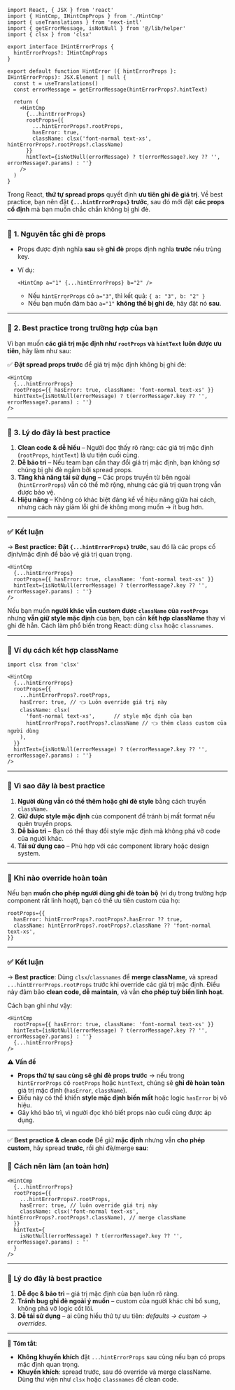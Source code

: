 ```tsx
import React, { JSX } from 'react'
import { HintCmp, IHintCmpProps } from './HintCmp'
import { useTranslations } from 'next-intl'
import { getErrorMessage, isNotNull } from '@/lib/helper'
import { clsx } from 'clsx'

export interface IHintErrorProps {
  hintErrorProps?: IHintCmpProps
}

export default function HintError ({ hintErrorProps }: IHintErrorProps): JSX.Element | null {
  const t = useTranslations()
  const errorMessage = getErrorMessage(hintErrorProps?.hintText)

  return (
    <HintCmp
      {...hintErrorProps}
      rootProps={{
        ...hintErrorProps?.rootProps,
        hasError: true,
        className: clsx('font-normal text-xs', hintErrorProps?.rootProps?.className)
      }}
      hintText={isNotNull(errorMessage) ? t(errorMessage?.key ?? '', errorMessage?.params) : ''}
    />
  )
}
```

Trong React, **thứ tự spread props** quyết định **ưu tiên ghi đè giá trị**. Về best practice, bạn nên đặt **`{...hintErrorProps}` trước**, sau đó mới đặt **các props cố định** mà bạn muốn chắc chắn không bị ghi đè.

---

### 📌 **1. Nguyên tắc ghi đè props**

* Props được định nghĩa **sau** sẽ **ghi đè** props định nghĩa **trước** nếu trùng key.
* Ví dụ:

  ```tsx
  <HintCmp a="1" {...hintErrorProps} b="2" />
  ```

  * Nếu `hintErrorProps` có `a="3"`, thì kết quả:
    `{ a: "3", b: "2" }`
  * Nếu bạn muốn đảm bảo `a="1"` **không thể bị ghi đè**, hãy đặt nó **sau**.

---

### 📌 **2. Best practice trong trường hợp của bạn**

Vì bạn muốn **các giá trị mặc định như `rootProps` và `hintText` luôn được ưu tiên**, hãy làm như sau:

✅ **Đặt spread props trước** để giá trị mặc định không bị ghi đè:

```tsx
<HintCmp
  {...hintErrorProps}
  rootProps={{ hasError: true, className: 'font-normal text-xs' }}
  hintText={isNotNull(errorMessage) ? t(errorMessage?.key ?? '', errorMessage?.params) : ''}
/>
```

---

### 📌 **3. Lý do đây là best practice**

1. **Clean code & dễ hiểu** – Người đọc thấy rõ ràng: các giá trị mặc định (`rootProps`, `hintText`) là ưu tiên cuối cùng.
2. **Dễ bảo trì** – Nếu team bạn cần thay đổi giá trị mặc định, bạn không sợ chúng bị ghi đè ngầm bởi spread props.
3. **Tăng khả năng tái sử dụng** – Các props truyền từ bên ngoài (`hintErrorProps`) vẫn có thể mở rộng, nhưng các giá trị quan trọng vẫn được bảo vệ.
4. **Hiệu năng** – Không có khác biệt đáng kể về hiệu năng giữa hai cách, nhưng cách này giảm lỗi ghi đè không mong muốn → ít bug hơn.

---

### ✅ **Kết luận**

→ **Best practice:** **Đặt `{...hintErrorProps}` trước**, sau đó là các props cố định/mặc định để bảo vệ giá trị quan trọng.

```tsx
<HintCmp
  {...hintErrorProps}
  rootProps={{ hasError: true, className: 'font-normal text-xs' }}
  hintText={isNotNull(errorMessage) ? t(errorMessage?.key ?? '', errorMessage?.params) : ''}
/>
```
<!-- ------------------------------------------ -->

Nếu bạn muốn **người khác vẫn custom được `className` của `rootProps`** nhưng **vẫn giữ style mặc định** của bạn, bạn cần **kết hợp className** thay vì ghi đè hẳn. Cách làm phổ biến trong React: dùng `clsx` hoặc `classnames`.

---

### 📌 **Ví dụ cách kết hợp className**

```tsx
import clsx from 'clsx'

<HintCmp
  {...hintErrorProps}
  rootProps={{
    ...hintErrorProps?.rootProps,
    hasError: true, // 👈 Luôn override giá trị này
    className: clsx(
      'font-normal text-xs',      // style mặc định của bạn
      hintErrorProps?.rootProps?.className // 👈 thêm class custom của người dùng
    ),
  }}
  hintText={isNotNull(errorMessage) ? t(errorMessage?.key ?? '', errorMessage?.params) : ''}
/>
```

---

### 📌 **Vì sao đây là best practice**

1. **Người dùng vẫn có thể thêm hoặc ghi đè style** bằng cách truyền `className`.
2. **Giữ được style mặc định** của component để tránh bị mất format nếu quên truyền props.
3. **Dễ bảo trì** – Bạn có thể thay đổi style mặc định mà không phá vỡ code của người khác.
4. **Tái sử dụng cao** – Phù hợp với các component library hoặc design system.

---

### 📌 **Khi nào override hoàn toàn**

Nếu bạn **muốn cho phép người dùng ghi đè toàn bộ** (ví dụ trong trường hợp component rất linh hoạt), bạn có thể ưu tiên custom của họ:

```tsx
rootProps={{
  hasError: hintErrorProps?.rootProps?.hasError ?? true,
  className: hintErrorProps?.rootProps?.className ?? 'font-normal text-xs',
}}
```

---

### ✅ **Kết luận**

→ **Best practice**: Dùng `clsx`/`classnames` để **merge className**, và spread `...hintErrorProps.rootProps` trước khi override các giá trị mặc định. Điều này đảm bảo **clean code, dễ maintain**, và vẫn **cho phép tuỳ biến linh hoạt**.

<!-- ------------------------------------------ -->

Cách bạn ghi như vậy:

```tsx
<HintCmp
  rootProps={{ hasError: true, className: 'font-normal text-xs' }}
  hintText={isNotNull(errorMessage) ? t(errorMessage?.key ?? '', errorMessage?.params) : ''}
  {...hintErrorProps}
/>
```

⚠️ **Vấn đề**

* **Props thứ tự sau cùng sẽ ghi đè props trước** → nếu trong `hintErrorProps` có `rootProps` hoặc `hintText`, chúng sẽ **ghi đè hoàn toàn** giá trị mặc định (`hasError`, `className`).
* Điều này có thể khiến **style mặc định biến mất** hoặc logic `hasError` bị vô hiệu.
* Gây khó bảo trì, vì người đọc khó biết props nào cuối cùng được áp dụng.

---

✅ **Best practice & clean code**
Để giữ **mặc định** nhưng vẫn **cho phép custom**, hãy spread **trước**, rồi ghi đè/merge **sau**:

### 🔹 **Cách nên làm (an toàn hơn)**

```tsx
<HintCmp
  {...hintErrorProps}
  rootProps={{
    ...hintErrorProps?.rootProps,
    hasError: true, // luôn override giá trị này
    className: clsx('font-normal text-xs', hintErrorProps?.rootProps?.className), // merge className
  }}
  hintText={
    isNotNull(errorMessage) ? t(errorMessage?.key ?? '', errorMessage?.params) : ''
  }
/>
```

---

### 📌 **Lý do đây là best practice**

1. **Dễ đọc & bảo trì** – giá trị mặc định của bạn luôn rõ ràng.
2. **Tránh bug ghi đè ngoài ý muốn** – custom của người khác chỉ bổ sung, không phá vỡ logic cốt lõi.
3. **Dễ tái sử dụng** – ai cũng hiểu thứ tự ưu tiên: *defaults → custom → overrides*.

---

🔑 **Tóm tắt**:

* **Không khuyến khích** đặt `...hintErrorProps` sau cùng nếu bạn có props mặc định quan trọng.
* **Khuyến khích**: spread trước, sau đó override và merge className. Dùng thư viện như `clsx` hoặc `classnames` để clean code.
